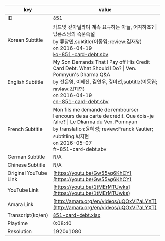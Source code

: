 |  key  |  value  |
|-------|---------|
| ID            | 851 |
| Korean Subtitle | 카드빚 갚아달라며 계속 요구하는 아들, 어떡하죠? \| 법륜스님의 즉문즉설<br>by 류창민,subtitle(이동엽; review:김재명)<br>on 2016-04-19<br>[ko-851-card-debt.sbv](https://github.com/jungtosociety/dharma-qna/raw/master/sub/851/ko-851-card-debt.sbv)<br>|
| English Subtitle | My Son Demands That I Pay off His Credit Card Debt. What Should I Do? \| Ven. Pomnyun's Dharma Q&A<br>by 전은영, 이혜진, 김연우, 김미선,subtitle(이동엽; review:김재명)<br>on 2016-04-19<br>[en-851-card-debt.sbv](https://github.com/jungtosociety/dharma-qna/raw/master/sub/851/en-851-card-debt.sbv)<br>|
| French Subtitle | Mon fils me demande de rembourser l'encours de sa carte de crédit. Que dois-je faire? \| Le Dharma du Ven. Pomnyun<br>by translation:윤혜정; review:Franck Vautier; subtitling:박지현<br>on 2016-05-07<br>[fr-851-card-debt.sbv](https://github.com/jungtosociety/dharma-qna/raw/master/sub/851/fr-851-card-debt.sbv)<br>|
| German Subtitle | N/A |
| Chinese Subtitle | N/A |
| Original YouTube Link  | [https://youtu.be/Gw55vg6KhCY](https://youtu.be/Gw55vg6KhCY) |
| YouTube Link  | [https://youtu.be/1tMErMTUwks](https://youtu.be/1tMErMTUwks) |
| Amara Link    | [http://amara.org/en/videos/uQOxVi7aLYXT](http://amara.org/en/videos/uQOxVi7aLYXT) |
| Transcript(ko/en) | [851-card-debt.xlsx](https://github.com/jungtosociety/dharma-qna/raw/master/sub/851/851-card-debt.xlsx) |
| Playtime | 0:08:40 |
| Resolution | 1920x1080|
